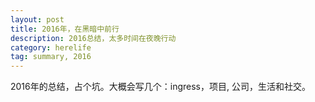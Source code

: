 ```yaml
---
layout: post
title: 2016年，在黑暗中前行
description: 2016总结，太多时间在夜晚行动
category: herelife
tag: summary, 2016
---
```


2016年的总结，占个坑。大概会写几个：ingress，项目, 公司，生活和社交。
